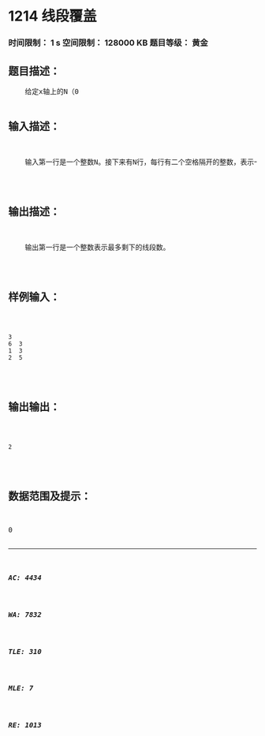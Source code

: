 # 1214 线段覆盖   
### 时间限制： 1 s     空间限制： 128000 KB     题目等级： 黄金  
## 题目描述：  

<pre>
    给定x轴上的N（0<N<100）条线段，每个线段由它的二个端点a_I和b_I确定，I=1,2,……N.这些坐标都是区间（－999，999）的整数。有些线段之间会相互交叠或覆盖。请你编写一个程序，从给出的线段中去掉尽量少的线段，使得剩下的线段两两之间没有内部公共点。所谓的内部公共点是指一个点同时属于两条线段且至少在其中一条线段的内部（即除去端点的部分）。
</pre>
  
  
## 输入描述：  

<pre>
    输入第一行是一个整数N。接下来有N行，每行有二个空格隔开的整数，表示一条线段的二个端点的坐标。
</pre>
  
  
## 输出描述：  

<pre>
    输出第一行是一个整数表示最多剩下的线段数。
</pre>
  
  
## 样例输入：  

<pre><code>
3
6  3
1  3
2  5
</code></pre>
  
  
## 输出输出：  

<pre><code>
2
</code></pre>
  
  
## 数据范围及提示：  

<pre>
0<N<100
</pre>
  
  
***  

##### AC: 4434  
##### WA: 7832  
##### TLE: 310  
##### MLE: 7  
##### RE: 1013  
